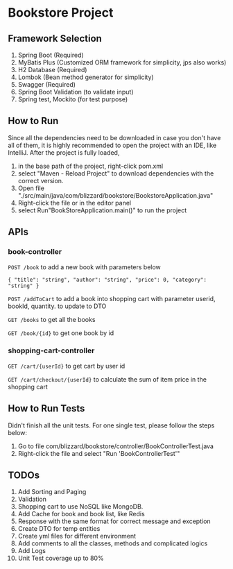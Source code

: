 <h1>Bookstore Project</h1>
<h2>Framework Selection</h2>

1. Spring Boot (Required)
2. MyBatis Plus (Customized ORM framework for simplicity, jps also works)
3. H2 Database (Required)
4. Lombok (Bean method generator for simplicity)
5. Swagger (Required)
6. Spring Boot Validation (to validate input)
7. Spring test, Mockito (for test purpose)

<h2>How to Run</h2>

Since all the dependencies need to be downloaded in case you don't have all of them, 
it is highly recommended to open the project with an IDE, like IntelliJ.
After the project is fully loaded, 
1. in the base path of the project, right-click pom.xml 
2. select "Maven - Reload Project" to download dependencies with the correct version.
3. Open file "./src/main/java/com/blizzard/bookstore/BookstoreApplication.java"
4. Right-click the file or in the editor panel
5. select Run"BookStoreApplication.main()" to run the project

<h2>APIs</h2>
<h3>book-controller</h3>

`POST /book` to add a new book with parameters below

`{
"title": "string",
"author": "string",
"price": 0,
"category": "string"
}`

`POST /addToCart` to add a book into shopping cart with parameter
userid, bookId, quantity. to update to DTO

`GET /books` to get all the books

`GET /book/{id}` to get one book by id
<h3>shopping-cart-controller</h3>

`GET /cart/{userId}` to get cart by user id

`GET /cart/checkout/{userId}` to calculate the sum of item price in the shopping cart

<h2>How to Run Tests</h2>
Didn't finish all the unit tests. For one single test, please follow the steps below:

1. Go to file com/blizzard/bookstore/controller/BookControllerTest.java
2. Right-click the file and select "Run 'BookControllerTest'"

<h2>TODOs</h2>

1. Add Sorting and Paging
2. Validation
3. Shopping cart to use NoSQL like MongoDB.
4. Add Cache for book and book list, like Redis
5. Response with the same format for correct message and exception
6. Create DTO for temp entities
7. Create yml files for different environment
8. Add comments to all the classes, methods and complicated logics
9. Add Logs
10. Unit Test coverage up to 80%

